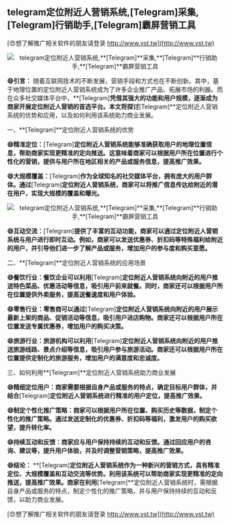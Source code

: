 ## **telegram定位附近人营销系统,**[Telegram]**采集,**[Telegram]**行销助手,**[Telegram]**霸屏营销工具**

[😍想了解推广相关软件的朋友请登录 http://www.vst.tw](http://www.vst.tw)

 <center><img src="https://vst.tw/MP4/tuiguang/png/8.png" alt="telegram定位附近人营销系统,**[Telegram]**采集,**[Telegram]**行销助手,**[Telegram]**霸屏营销工具"></center>

**😄引言：**
随着互联网技术的不断发展，营销手段和方式也在不断创新。其中，基于地理位置的定位附近人营销系统成为了许多企业推广产品、拓展市场的利器。而在众多社交媒体平台中，**[Telegram]**凭借其强大的功能和用户规模，逐渐成为商家开展定位附近人营销的首选平台。本文将探讨**[Telegram]**定位附近人营销系统的优势和应用，以及如何利用该系统助力商业发展。

一、**[Telegram]**定位附近人营销系统的优势

**😄精准定位：**[Telegram]**定位附近人营销系统能够准确获取用户的地理位置信息，帮助商家实现更精准的定向推送。这意味着商家可以根据用户所在位置进行个性化的营销，提供与用户所在地区相关的产品或服务信息，提高推广效果。**

**😄大规模覆盖：**[Telegram]**作为全球知名的社交媒体平台，拥有庞大的用户群体。通过**[Telegram]**定位附近人营销系统，商家可以将推广信息传达给附近的潜在用户，实现大规模的覆盖和曝光。**

 <center><img src="https://vst.tw/MP4/tuiguang/png/5.png" alt="telegram定位附近人营销系统,**[Telegram]**采集,**[Telegram]**行销助手,**[Telegram]**霸屏营销工具"></center>

**😄互动交流：**[Telegram]**提供了丰富的互动功能，商家可以通过定位附近人营销系统与用户进行即时互动。例如，商家可以发送优惠券、折扣码等特殊福利给附近的用户，并引导他们进一步了解产品或服务，增加用户的参与度和购买意愿。**

二、**[Telegram]**定位附近人营销系统的应用场景

**😄餐饮行业：餐饮企业可以利用**[Telegram]**定位附近人营销系统向附近的用户推送特色菜品、优惠活动等信息，吸引用户前来就餐。同时，商家还可以根据用户所在位置提供外卖服务，提高送餐速度和用户体验。**

**😄零售行业：零售商可以通过**[Telegram]**定位附近人营销系统向附近的用户展示最新上架的商品、促销活动等信息，吸引用户进店购物。商家还可以根据用户所在位置发送专属优惠券，增加用户的购买决策。**

**😄旅游行业：旅游机构可以利用**[Telegram]**定位附近人营销系统向附近的用户推送旅游线路、景点介绍等信息，吸引用户参与旅游活动。商家还可以根据用户所在位置提供定制化的旅游服务，增加用户的满意度和忠诚度。**

三、如何利用**[Telegram]**定位附近人营销系统助力商业发展

**😄精细定位用户：商家需要根据自身产品或服务的特点，确定目标用户群体，并结合**[Telegram]**定位附近人营销系统进行精准的用户定位，提高推广效果。**

**😄制定个性化推广策略：商家可以根据用户所在位置、购买历史等数据，制定个性化的推广策略。通过发送定制化的优惠券、折扣码等福利，激发用户的购买欲望，提升转化率。**

**😄持续互动和反馈：商家应与用户保持持续的互动和反馈。通过回应用户的咨询、建议等，提升用户体验，并及时调整营销策略，提高推广效果。**

**😄结论：**
**[Telegram]**定位附近人营销系统作为一种新兴的营销方式，具有精准定位、大规模覆盖和互动交流等优势。利用该系统可以帮助商家实现更精准的定向推送，提高推广效果。商家在利用**[Telegram]**定位附近人营销系统时，需根据自身产品或服务的特点，制定个性化的推广策略，并与用户保持持续的互动和反馈，以助力商业发展。

[😍想了解推广相关软件的朋友请登录 http://www.vst.tw](http://www.vst.tw)



